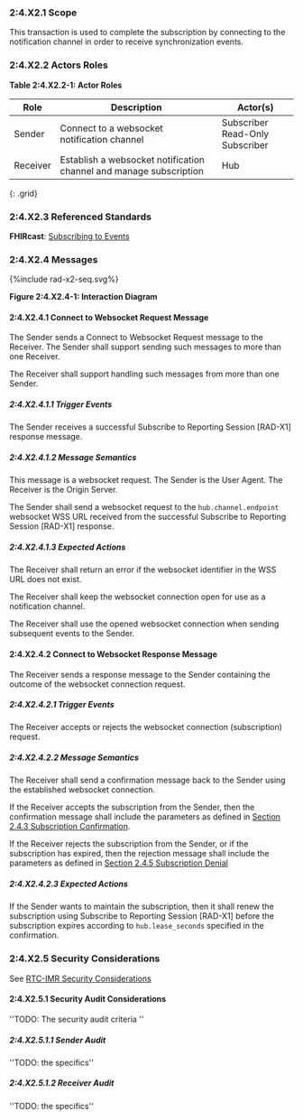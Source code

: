 ### 2:4.X2.1 Scope

This transaction is used to complete the subscription by connecting to the notification channel in order to receive synchronization events.

### 2:4.X2.2 Actors Roles

**Table 2:4.X2.2-1: Actor Roles**

| Role | Description | Actor(s) |
|------|-------------|----------|
| Sender | Connect to a websocket notification channel | Subscriber<br>Read-Only Subscriber |
| Receiver | Establish a websocket notification channel and manage subscription | Hub |
{: .grid}

### 2:4.X2.3 Referenced Standards

**FHIRcast**: [Subscribing to Events](https://build.fhir.org/ig/HL7/fhircast-docs/2-4-Subscribing.html)

### 2:4.X2.4 Messages

<div>
{%include rad-x2-seq.svg%}
</div>

<div style="clear: left"/>

**Figure 2:4.X2.4-1: Interaction Diagram**

#### 2:4.X2.4.1 Connect to Websocket Request Message
The Sender sends a Connect to Websocket Request message to the Receiver. The Sender shall support sending such messages to more than one Receiver.

The Receiver shall support handling such messages from more than one Sender. 

##### 2:4.X2.4.1.1 Trigger Events

The Sender receives a successful Subscribe to Reporting Session [RAD-X1] response message.

##### 2:4.X2.4.1.2 Message Semantics

This message is a websocket request. The Sender is the User Agent. The Receiver is the Origin Server.

The Sender shall send a websocket request to the `hub.channel.endpoint` websocket WSS URL received from the successful Subscribe to Reporting Session [RAD-X1] response. 

##### 2:4.X2.4.1.3 Expected Actions

The Receiver shall return an error if the websocket identifier in the WSS URL does not exist.

The Receiver shall keep the websocket connection open for use as a notification channel.

The Receiver shall use the opened websocket connection when sending subsequent events to the Sender.

#### 2:4.X2.4.2 Connect to Websocket Response Message
The Receiver sends a response message to the Sender containing the outcome of the websocket connection request.

##### 2:4.X2.4.2.1 Trigger Events

The Receiver accepts or rejects the websocket connection (subscription) request.

##### 2:4.X2.4.2.2 Message Semantics

The Receiver shall send a confirmation message back to the Sender using the established websocket connection.

If the Receiver accepts the subscription from the Sender, then the confirmation message shall include the parameters as defined in [Section 2.4.3 Subscription Confirmation](https://build.fhir.org/ig/HL7/fhircast-docs/2-4-Subscribing.html#subscription-confirmation).

If the Receiver rejects the subscription from the Sender, or if the subscription has expired, then the rejection message shall include the parameters as defined in [Section 2.4.5 Subscription Denial](https://build.fhir.org/ig/HL7/fhircast-docs/2-4-Subscribing.html#subscription-denial)

##### 2:4.X2.4.2.3 Expected Actions

If the Sender wants to maintain the subscription, then it shall renew the subscription using Subscribe to Reporting Session [RAD-X1] before the subscription expires according to `hub.lease_seconds` specified in the confirmation.

### 2:4.X2.5 Security Considerations

See [RTC-IMR Security Considerations](volume-1.html#1xx5-rtc-imr-security-considerations)

#### 2:4.X2.5.1 Security Audit Considerations

''TODO: The security audit criteria ''

##### 2:4.X2.5.1.1 Sender Audit 

''TODO: the specifics''

##### 2:4.X2.5.1.2 Receiver Audit 

''TODO: the specifics''
